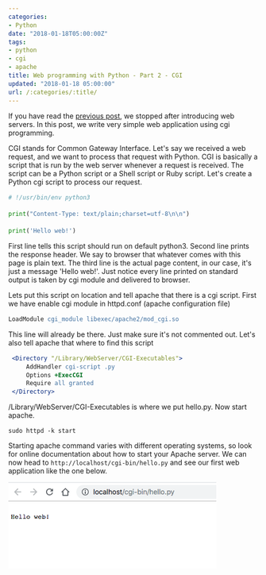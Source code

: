 ```yaml
---
categories:
- Python
date: "2018-01-18T05:00:00Z"
tags:
- python
- cgi
- apache
title: Web programming with Python - Part 2 - CGI
updated: "2018-01-18 05:00:00"
url: /:categories/:title/
---
```


If you have read the [previous post](/python/web-programming-with-python-1-web-servers/), we stopped after introducing web servers. In this post, we write very simple web application using cgi programming. 

CGI stands for Common Gateway Interface. Let's say we received a web request, and we want to process that request with Python. CGI is basically a script that is run by the web server whenever a request is received. The script can be a Python script or a Shell script or Ruby script. Let's create a Python cgi script to process our request.


```python
# !/usr/bin/env python3

print("Content-Type: text/plain;charset=utf-8\n\n")

print('Hello web!')
```

First line tells this script should run on default python3. Second line prints the response header. We say to browser that whatever comes with this page is plain text. The third line is the actual page content, in our case, it's just a message 'Hello web!'. Just notice every line printed on standard output is taken by cgi module and delivered to browser.

Lets put this script on location and tell apache that there is a cgi script. First we have enable cgi module in httpd.conf (apache configuration file)

```apache
LoadModule cgi_module libexec/apache2/mod_cgi.so
```

This line will already be there. Just make sure it's not commented out. Let's also tell apache that where to find this script

```apache
 <Directory "/Library/WebServer/CGI-Executables">
     AddHandler cgi-script .py
     Options +ExecCGI
     Require all granted
 </Directory>
 ```

/Library/WebServer/CGI-Executables is where we put hello.py. Now start apache.
```shell
sudo httpd -k start
```

Starting apache command varies with different operating systems, so look for online documentation about how to start your Apache server. We can now head to `http://localhost/cgi-bin/hello.py` and see our first web application like the one below.

![CGI-Apache](/assets/cgi_http.png)